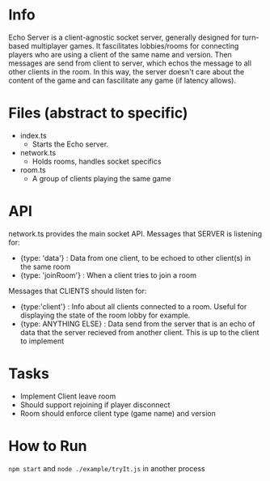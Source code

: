 # Info
Echo Server is a client-agnostic socket server, generally designed for turn-based multiplayer games.  It fascilitates lobbies/rooms for connecting players who are using a client of the same name and version.  Then messages are send from client to server, which echos the message to all other clients in the room.  In this way, the server doesn't care about the content of the game and can fascilitate any game (if latency allows).

# Files (abstract to specific)
- index.ts
    - Starts the Echo server.
- network.ts
    - Holds rooms, handles socket specifics
- room.ts
    - A group of clients playing the same game

# API
network.ts provides the main socket API.
Messages that SERVER is listening for:
- {type: 'data'} : Data from one client, to be echoed to other client(s) in the same room
- {type: 'joinRoom'} : When a client tries to join a room

Messages that CLIENTS should listen for:
- {type:'client'} : Info about all clients connected to a room.  Useful for displaying the state of the room lobby for example.
- {type: ANYTHING ELSE} : Data send from the server that is an echo of data that the server recieved from another client.  This is up to the client to implement

# Tasks
- Implement Client leave room
- Should support rejoining if player disconnect
- Room should enforce client type (game name) and version

# How to Run
`npm start`
and 
`node ./example/tryIt.js` in another process